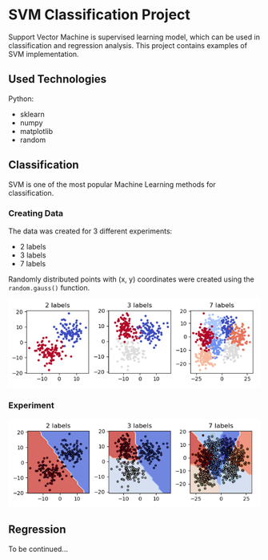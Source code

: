 # SVM Classification Project

Support Vector Machine is supervised learning model, which can be used in classification and regression analysis.
This project contains examples of SVM implementation.

## Used Technologies

Python:
- sklearn
- numpy
- matplotlib
- random

## Classification

SVM is one of the most popular Machine Learning methods for classification.

### Creating Data

The data was created for 3 different experiments:
- 2 labels
- 3 labels
- 7 labels

Randomly distributed points with (x, y) coordinates were created using the `random.gauss()` function. 


![](./images/raw_points.png)


### Experiment

![](./images/svm_points.png)

## Regression
To be continued...
